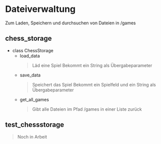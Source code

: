 # Dateiverwaltung

Zum Laden, Speichern und durchsuchen von Dateien in /games

## chess_storage

* class ChessStorage
    * load_data
        >Läd eine Spiel
        >Bekommt ein String als Übergabeparameter
    * save_data
        >Speichert das Spiel
        >Bekommt ein Spielfeld und ein String als Übergabeparameter
    * get_all_games
        >Gibt alle Dateien im Pfad /games in einer Liste zurück

## test_chessstorage

>Noch in Arbeit
